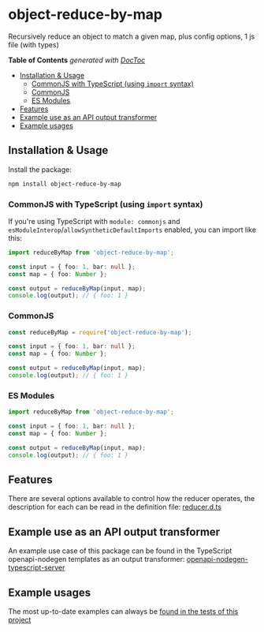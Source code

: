 # object-reduce-by-map

Recursively reduce an object to match a given map, plus config options, 1 js file (with types)

<!-- START doctoc generated TOC please keep comment here to allow auto update -->
<!-- DON'T EDIT THIS SECTION, INSTEAD RE-RUN doctoc TO UPDATE -->
**Table of Contents**  *generated with [DocToc](https://github.com/thlorenz/doctoc)*

- [Installation & Usage](#installation--usage)
  - [CommonJS with TypeScript (using `import` syntax)](#commonjs-with-typescript-using-import-syntax)
  - [CommonJS](#commonjs)
  - [ES Modules](#es-modules)
- [Features](#features)
- [Example use as an API output transformer](#example-use-as-an-api-output-transformer)
- [Example usages](#example-usages)

<!-- END doctoc generated TOC please keep comment here to allow auto update -->

## Installation & Usage

Install the package:

```bash
npm install object-reduce-by-map
```

### CommonJS with TypeScript (using `import` syntax)

If you're using TypeScript with `module: commonjs` and `esModuleInterop`/`allowSyntheticDefaultImports` enabled, you can import like this:

```ts
import reduceByMap from 'object-reduce-by-map';

const input = { foo: 1, bar: null };
const map = { foo: Number };

const output = reduceByMap(input, map);
console.log(output); // { foo: 1 }
```

### CommonJS
```typescript
const reduceByMap = require('object-reduce-by-map');

const input = { foo: 1, bar: null };
const map = { foo: Number };

const output = reduceByMap(input, map);
console.log(output); // { foo: 1 }
```
### ES Modules
```typescript
import reduceByMap from 'object-reduce-by-map';

const input = { foo: 1, bar: null };
const map = { foo: Number };

const output = reduceByMap(input, map);
console.log(output); // { foo: 1 }
```

## Features
There are several options available to control how the reducer operates, the description for each can be read in the definition file:
[reducer.d.ts](../src/reducer.d.ts)

## Example use as an API output transformer

An example use case of this package can be found in the TypeScript openapi-nodegen templates as an output
transformer: [openapi-nodegen-typescript-server](https://github.com/acr-lfr/openapi-nodegen-typescript-server/blob/master/src/http/nodegen/routes/___op.ts.njk#L31)

## Example usages

The most up-to-date examples can always
be [found in the tests of this project](https://github.com/j-d-carmichael/object-reduce-by-map/tree/master/__tests__)
